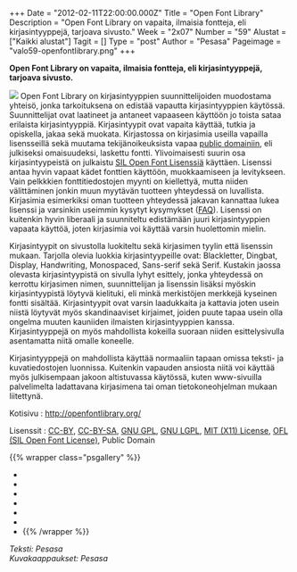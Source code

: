 +++
Date = "2012-02-11T22:00:00.000Z"
Title = "Open Font Library"
Description = "Open Font Library on vapaita, ilmaisia fontteja, eli kirjasintyyppejä, tarjoava sivusto."
Week = "2x07"
Number = "59"
Alustat = ["Kaikki alustat"]
Tagit = []
Type = "post"
Author = "Pesasa"
Pageimage = "valo59-openfontlibrary.png"
+++


**Open Font Library on vapaita, ilmaisia fontteja, eli kirjasintyyppejä,
tarjoava sivusto.**

![ ](/images/valo59-openfontlibrary.png "fig:valo59-openfontlibrary.png") Open
Font Library on kirjasintyyppien suunnittelijoiden muodostama yhteisö,
jonka tarkoituksena on edistää vapautta kirjasintyyppien käytössä.
Suunnittelijat ovat laatineet ja antaneet vapaaseen käyttöön jo toista
sataa erilaista kirjasintyyppiä. Kirjasintyypit ovat vapaita käyttää,
tutkia ja opiskella, jakaa sekä muokata. Kirjastossa on kirjasimia
useilla vapailla lisensseillä sekä muutama tekijänoikeuksista vapaa
[public domainiin](http://fi.wikipedia.org/wiki/Public_domain), eli
julkiseksi omaisuudeksi, laskettu fontti. Ylivoimaisesti suurin osa
kirjasintyypeistä on julkaistu [SIL Open Font
Lisenssiä](http://scripts.sil.org/cms/scripts/page.php?site_id=nrsi&id=OFL)
käyttäen. Lisenssi antaa hyvin vapaat kädet fonttien käyttöön,
muokkaamiseen ja levitykseen. Vain pelkkkien fonttitiedostojen myynti on
kiellettyä, mutta niiden välittäminen jonkin muun myytävän tuotteen
yhteydessä on luvallista. Kirjasimia esimerkiksi oman tuotteen
yhteydessä jakavan kannattaa lukea lisenssi ja varsinkin useimmin
kysytyt kysymykset
([FAQ](http://scripts.sil.org/cms/scripts/page.php?item_id=OFL-FAQ_web)).
Lisenssi on kuitenkin hyvin liberaali ja suunniteltu edistämään juuri
kirjasintyyppien vapaata käyttöä, joten kirjasimia voi käyttää varsin
huolettomin mielin.

Kirjasintyypit on sivustolla luokiteltu sekä kirjasimen tyylin että
lisenssin mukaan. Tarjolla olevia luokkia kirjasintyypeille ovat:
Blackletter, Dingbat, Display, Handwriting, Monospaced, Sans-serif sekä
Serif. Kustakin jaossa olevasta kirjasintyypistä on sivulla lyhyt
esittely, jonka yhteydessä on kerrottu kirjasimen nimen, suunnittelijan
ja lisenssin lisäksi myöskin kirjasintyypistä löytyvä kielituki, eli
minkä merkistöjen merkkejä kyseinen fontti sisältää. Kirjasintyypit ovat
varsin laadukkaita ja kattavia joten usein niistä löytyvät myös
skandinaaviset kirjaimet, joiden puute tapaa usein olla ongelma muuten
kauniiden ilmaisten kirjasintyyppien kanssa. Kirjasintyyppejä on myös
mahdollista kokeilla suoraan niiden esittelysivulla asentamatta niitä
omalle koneelle.

Kirjasintyyppejä on mahdollista käyttää normaaliin tapaan omissa teksti-
ja kuvatiedostojen luonnissa. Kuitenkin vapauden ansiosta niitä voi
käyttää myös julkisempaan jakoon altistuvassa käytössä, kuten
www-sivuilla palvelimelta ladattavana kirjasimena tai oman
tietokoneohjelman mukaan liitettynä.

Kotisivu
:   <http://openfontlibrary.org/>

Lisenssit
:   [CC-BY](http://creativecommons.org/licenses/by/2.0/),
    [CC-BY-SA](http://creativecommons.org/licenses/by-sa/3.0/), [GNU GPL](GNU_GPL),
    [GNU LGPL](GNU_LGPL), [MIT (X11) License](MIT_X11),
    [OFL (SIL Open Font License)](http://scripts.sil.org/cms/scripts/page.php?site_id=nrsi&id=OFL),
    Public Domain

{{% wrapper class="psgallery" %}}
-   [ ](/images/openfontlibrary-1.png)
-   [ ](/images/openfontlibrary-2.png)
-   [ ](/images/openfontlibrary-3.png)
-   [ ](/images/openfontlibrary-4.png)
-   [ ](/images/openfontlibrary-5.png)
-   [ ](/images/openfontlibrary-6.png)
-   [ ](/images/openfontlibrary-7.png)
{{% /wrapper %}}

*Teksti: Pesasa* <br />
*Kuvakaappaukset: Pesasa*

